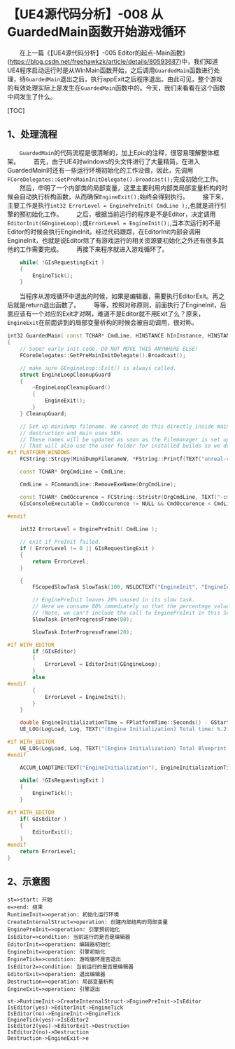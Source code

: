 # 【UE4源代码分析】-008 从GuardedMain函数开始游戏循环
&emsp;&emsp;在上一篇《【UE4源代码分析】-005 Editor的起点-Main函数》(https://blog.csdn.net/freehawkzk/article/details/80593687)中，我们知道UE4程序启动运行时是从WinMain函数开始，之后调用`GuardedMain`函数进行处理，待`GuardedMain`退出之后，执行appExit之后程序退出。由此可见，整个游戏的有效处理实际上是发生在`GuardedMain`函数中的。今天，我们来看看在这个函数中间发生了什么。

[TOC]
## 1、处理流程
&emsp;&emsp;`GuardedMain`的代码流程是很清晰的，加上Epic的注释，很容易理解整体框架。
&emsp;&emsp;首先，由于UE4对windows的头文件进行了大量精简，在进入GuardedMain时还有一些运行环境初始化的工作没做，因此，先调用`FCoreDelegates::GetPreMainInitDelegate().Broadcast();`完成初始化工作。
&emsp;&emsp;然后，申明了一个内部类的局部变量，这里主要利用内部类局部变量析构的时候会自动执行析构函数，从而确保`EngineExit();`始终会得到执行。
&emsp;&emsp;接下来，主要工作是执行`int32 ErrorLevel = EnginePreInit( CmdLine );`,也就是进行引擎的预初始化工作。
&emsp;&emsp;之后，根据当前运行的程序是不是Editor，决定调用` EditorInit(GEngineLoop);`或`ErrorLevel = EngineInit();`,当本次运行的不是Editor的时候会执行EngineInit。经过代码跟踪，在EditorInit内部会调用EngineInit，也就是说Editor除了有游戏运行的相关资源要初始化之外还有很多其他的工作需要完成。
&emsp;&emsp;再接下来程序就进入游戏循环了。
```C++
	while( !GIsRequestingExit )
	{
		EngineTick();
	}
```
&emsp;&emsp;当程序从游戏循环中退出的时候，如果是编辑器，需要执行EditorExit。再之后就是return退出函数了。
&emsp;&emsp;等等，按照对称原则，前面执行了EngineInit，后面应该有一个对应的Exit才对啊，难道不是Editor就不用Exit了么？原来，`EngineExit`在前面讲到的局部变量析构的时候会被自动调用，很对称。

```C++
int32 GuardedMain( const TCHAR* CmdLine, HINSTANCE hInInstance, HINSTANCE hPrevInstance, int32 nCmdShow )
{
	// Super early init code. DO NOT MOVE THIS ANYWHERE ELSE!
	FCoreDelegates::GetPreMainInitDelegate().Broadcast();

	// make sure GEngineLoop::Exit() is always called.
	struct EngineLoopCleanupGuard 
	{ 
		~EngineLoopCleanupGuard()
		{
			EngineExit();
		}
	} CleanupGuard;

	// Set up minidump filename. We cannot do this directly inside main as we use an FString that requires 
	// destruction and main uses SEH.
	// These names will be updated as soon as the Filemanager is set up so we can write to the log file.
	// That will also use the user folder for installed builds so we don't write into program files or whatever.
#if PLATFORM_WINDOWS
	FCString::Strcpy(MiniDumpFilenameW, *FString::Printf(TEXT("unreal-v%i-%s.dmp"), FEngineVersion::Current().GetChangelist(), *FDateTime::Now().ToString()));

	const TCHAR* OrgCmdLine = CmdLine;

	CmdLine = FCommandLine::RemoveExeName(OrgCmdLine);

	const TCHAR* CmdOccurence = FCString::Stristr(OrgCmdLine, TEXT("-cmd"));
	GIsConsoleExecutable = CmdOccurence != NULL && CmdOccurence < CmdLine;
	
#endif

	int32 ErrorLevel = EnginePreInit( CmdLine );

	// exit if PreInit failed.
	if ( ErrorLevel != 0 || GIsRequestingExit )
	{
		return ErrorLevel;
	}

	{
		FScopedSlowTask SlowTask(100, NSLOCTEXT("EngineInit", "EngineInit_Loading", "Loading..."));

		// EnginePreInit leaves 20% unused in its slow task.
		// Here we consume 80% immediately so that the percentage value on the splash screen doesn't change from one slow task to the next.
		// (Note, we can't include the call to EnginePreInit in this ScopedSlowTask, because the engine isn't fully initialized at that point)
		SlowTask.EnterProgressFrame(80);

		SlowTask.EnterProgressFrame(20);

#if WITH_EDITOR
		if (GIsEditor)
		{
			ErrorLevel = EditorInit(GEngineLoop);
		}
		else
#endif
		{
			ErrorLevel = EngineInit();
		}
	}

	double EngineInitializationTime = FPlatformTime::Seconds() - GStartTime;
	UE_LOG(LogLoad, Log, TEXT("(Engine Initialization) Total time: %.2f seconds"), EngineInitializationTime);

#if WITH_EDITOR
	UE_LOG(LogLoad, Log, TEXT("(Engine Initialization) Total Blueprint compile time: %.2f seconds"), BlueprintCompileAndLoadTimerData.GetTime());
#endif

	ACCUM_LOADTIME(TEXT("EngineInitialization"), EngineInitializationTime);

	while( !GIsRequestingExit )
	{
		EngineTick();
	}

#if WITH_EDITOR
	if( GIsEditor )
	{
		EditorExit();
	}
#endif
	return ErrorLevel;
}
```
## 2、示意图
```flow
st=>start: 开始
e=>end: 结束
RuntimeInit=>operation: 初始化运行环境
CreateInternalStruct=>operation: 创建内部结构的局部变量
EnginePreInit=>operation: 引擎预初始化
IsEditor=>condition: 当前运行的是否是编辑器
EditorInit=>operation: 编辑器初始化
EngineInit=>operation: 引擎初始化
EngineTick=>condition: 游戏循环是否退出
IsEditor2=>condition: 当前运行的是否是编辑器
EditorExit=>operation: 退出编辑器
Destruction=>operation: 局部变量析构
EngineExit=>operation: 引擎退出

st->RuntimeInit->CreateInternalStruct->EnginePreInit->IsEditor
IsEditor(yes)->EditorInit->EngineTick
IsEditor(no)->EngineInit->EngineTick
EngineTick(yes)->IsEditor2
IsEditor2(yes)->EditorExit->Destruction
IsEditor2(no)->Destruction
Destruction->EngineExit->e
```